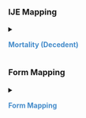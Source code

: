 
### IJE Mapping

<style>
 .context-menu {cursor: context-menu; color: #438bca;}
 .context-menu:hover {opacity: 0.5;}
</style>
<details>

<summary>

<strong class='context-menu'> Mortality (Decedent) </strong>

</summary>
<table class='grid'>
<thead>
  <tr>
    <th style='text-align: center'><strong>Use Case</strong></th>
    <th><strong>#</strong></th>
    <th><strong>Description</strong></th>
    <th><strong>IJE Name</strong></th>
    <th><strong>Field</strong></th>
    <th><strong>Type</strong></th>
    <th><strong>Value Set/Comments</strong></th>
  </tr>
</thead>
<tbody>
<tr>
  <td style='text-align: center'>Mortality</td>
  <td>128</td>
  <td>Decedent ever served in Armed Forces?</td>
  <td>ARMEDF</td>
  <td>value</td>
  <td>codeable</td>
  <td><a href='{{site.data.fhir.ver.hl7fhirusvrcommonlibrary}}/ValueSet-ValueSet-yes-no-unknown-vr.html'>ValueSetYesNoUnknownVitalRecords</a></td>
</tr>

</tbody>
</table>

</details>
<p></p>

### Form Mapping
<details>

<summary>

<strong class='context-menu' >Form Mapping</strong>

</summary>
<table class='grid'>
<thead>
  <tr>
    <th style='text-align: center'><strong>Item #</strong></th>
    <th><strong>Form Field</strong></th>
    <th><strong>FHIR Profile Field</strong></th>
    <th><strong>Reference</strong></th>
  </tr>
</thead>
<tbody>
<tr>
  <td style='text-align: center'>8</td>
  <td>Ever in US Armed Forces?</td>
  <td>value</td>
  <td><a href='https://www.cdc.gov/nchs/data/dvs/DEATH11-03final-ACC.pdf'> Certificate of Death</a></td>
</tr>
</tbody>
</table>
